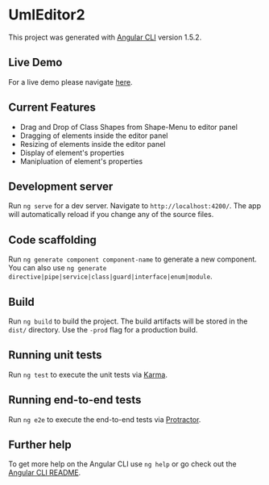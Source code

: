 # UmlEditor2

This project was generated with [Angular CLI](https://github.com/angular/angular-cli) version 1.5.2.

## Live Demo

For a live demo please navigate [here](http://185.243.8.129/uml-editor/).

## Current Features

* Drag and Drop of Class Shapes from Shape-Menu to editor panel
* Dragging of elements inside the editor panel
* Resizing of elements inside the editor panel
* Display of element's properties
* Manipluation of element's properties

## Development server

Run `ng serve` for a dev server. Navigate to `http://localhost:4200/`. The app will automatically reload if you change any of the source files.

## Code scaffolding

Run `ng generate component component-name` to generate a new component. You can also use `ng generate directive|pipe|service|class|guard|interface|enum|module`.

## Build

Run `ng build` to build the project. The build artifacts will be stored in the `dist/` directory. Use the `-prod` flag for a production build.

## Running unit tests

Run `ng test` to execute the unit tests via [Karma](https://karma-runner.github.io).

## Running end-to-end tests

Run `ng e2e` to execute the end-to-end tests via [Protractor](http://www.protractortest.org/).

## Further help

To get more help on the Angular CLI use `ng help` or go check out the [Angular CLI README](https://github.com/angular/angular-cli/blob/master/README.md).
